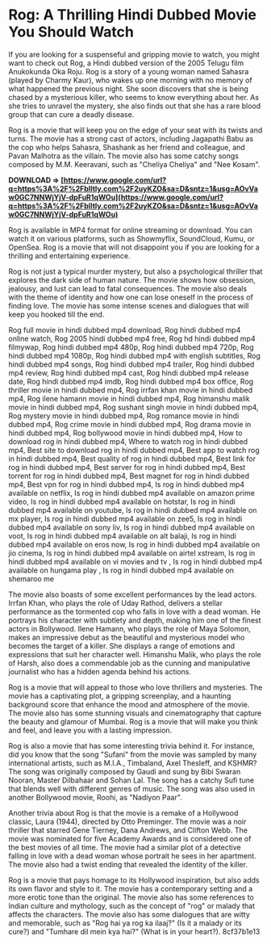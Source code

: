 # Rog: A Thrilling Hindi Dubbed Movie You Should Watch
 
If you are looking for a suspenseful and gripping movie to watch, you might want to check out Rog, a Hindi dubbed version of the 2005 Telugu film Anukokunda Oka Roju. Rog is a story of a young woman named Sahasra (played by Charmy Kaur), who wakes up one morning with no memory of what happened the previous night. She soon discovers that she is being chased by a mysterious killer, who seems to know everything about her. As she tries to unravel the mystery, she also finds out that she has a rare blood group that can cure a deadly disease.
 
Rog is a movie that will keep you on the edge of your seat with its twists and turns. The movie has a strong cast of actors, including Jagapathi Babu as the cop who helps Sahasra, Shashank as her friend and colleague, and Pavan Malhotra as the villain. The movie also has some catchy songs composed by M.M. Keeravani, such as "Cheliya Cheliya" and "Nee Kosam".
 
**DOWNLOAD ⇒ [https://www.google.com/url?q=https%3A%2F%2Fblltly.com%2F2uyKZO&sa=D&sntz=1&usg=AOvVaw0GC7NNWjYjV-dpFuR1qWOu](https://www.google.com/url?q=https%3A%2F%2Fblltly.com%2F2uyKZO&sa=D&sntz=1&usg=AOvVaw0GC7NNWjYjV-dpFuR1qWOu)**


 
Rog is available in MP4 format for online streaming or download. You can watch it on various platforms, such as Showmyflix, SoundCloud, Kumu, or OpenSea. Rog is a movie that will not disappoint you if you are looking for a thrilling and entertaining experience.
  
Rog is not just a typical murder mystery, but also a psychological thriller that explores the dark side of human nature. The movie shows how obsession, jealousy, and lust can lead to fatal consequences. The movie also deals with the theme of identity and how one can lose oneself in the process of finding love. The movie has some intense scenes and dialogues that will keep you hooked till the end.
 
Rog full movie in hindi dubbed mp4 download,  Rog hindi dubbed mp4 online watch,  Rog 2005 hindi dubbed mp4 free,  Rog hd hindi dubbed mp4 filmywap,  Rog hindi dubbed mp4 480p,  Rog hindi dubbed mp4 720p,  Rog hindi dubbed mp4 1080p,  Rog hindi dubbed mp4 with english subtitles,  Rog hindi dubbed mp4 songs,  Rog hindi dubbed mp4 trailer,  Rog hindi dubbed mp4 review,  Rog hindi dubbed mp4 cast,  Rog hindi dubbed mp4 release date,  Rog hindi dubbed mp4 imdb,  Rog hindi dubbed mp4 box office,  Rog thriller movie in hindi dubbed mp4,  Rog irrfan khan movie in hindi dubbed mp4,  Rog ilene hamann movie in hindi dubbed mp4,  Rog himanshu malik movie in hindi dubbed mp4,  Rog sushant singh movie in hindi dubbed mp4,  Rog mystery movie in hindi dubbed mp4,  Rog romance movie in hindi dubbed mp4,  Rog crime movie in hindi dubbed mp4,  Rog drama movie in hindi dubbed mp4,  Rog bollywood movie in hindi dubbed mp4,  How to download rog in hindi dubbed mp4,  Where to watch rog in hindi dubbed mp4,  Best site to download rog in hindi dubbed mp4,  Best app to watch rog in hindi dubbed mp4,  Best quality of rog in hindi dubbed mp4,  Best link for rog in hindi dubbed mp4,  Best server for rog in hindi dubbed mp4,  Best torrent for rog in hindi dubbed mp4,  Best magnet for rog in hindi dubbed mp4,  Best vpn for rog in hindi dubbed mp4,  Is rog in hindi dubbed mp4 available on netflix,  Is rog in hindi dubbed mp4 available on amazon prime video,  Is rog in hindi dubbed mp4 available on hotstar,  Is rog in hindi dubbed mp4 available on youtube,  Is rog in hindi dubbed mp4 available on mx player,  Is rog in hindi dubbed mp4 available on zee5,  Is rog in hindi dubbed mp4 available on sony liv,  Is rog in hindi dubbed mp4 available on voot,  Is rog in hindi dubbed mp4 available on alt balaji,  Is rog in hindi dubbed mp4 available on eros now,  Is rog in hindi dubbed mp4 available on jio cinema,  Is rog in hindi dubbed mp4 available on airtel xstream,  Is rog in hindi dubbed mp4 available on vi movies and tv ,  Is rog in hindi dubbed mp4 available on hungama play ,  Is rog in hindi dubbed mp4 available on shemaroo me
 
The movie also boasts of some excellent performances by the lead actors. Irrfan Khan, who plays the role of Uday Rathod, delivers a stellar performance as the tormented cop who falls in love with a dead woman. He portrays his character with subtlety and depth, making him one of the finest actors in Bollywood. Ilene Hamann, who plays the role of Maya Solomon, makes an impressive debut as the beautiful and mysterious model who becomes the target of a killer. She displays a range of emotions and expressions that suit her character well. Himanshu Malik, who plays the role of Harsh, also does a commendable job as the cunning and manipulative journalist who has a hidden agenda behind his actions.
 
Rog is a movie that will appeal to those who love thrillers and mysteries. The movie has a captivating plot, a gripping screenplay, and a haunting background score that enhance the mood and atmosphere of the movie. The movie also has some stunning visuals and cinematography that capture the beauty and glamour of Mumbai. Rog is a movie that will make you think and feel, and leave you with a lasting impression.
  
Rog is also a movie that has some interesting trivia behind it. For instance, did you know that the song "Sufani" from the movie was sampled by many international artists, such as M.I.A., Timbaland, Axel Thesleff, and KSHMR? The song was originally composed by Gaudi and sung by Bibi Swaran Nooran, Master Dilbahaar and Sohan Lal. The song has a catchy Sufi tune that blends well with different genres of music. The song was also used in another Bollywood movie, Roohi, as "Nadiyon Paar".
 
Another trivia about Rog is that the movie is a remake of a Hollywood classic, Laura (1944), directed by Otto Preminger. The movie was a noir thriller that starred Gene Tierney, Dana Andrews, and Clifton Webb. The movie was nominated for five Academy Awards and is considered one of the best movies of all time. The movie had a similar plot of a detective falling in love with a dead woman whose portrait he sees in her apartment. The movie also had a twist ending that revealed the identity of the killer.
 
Rog is a movie that pays homage to its Hollywood inspiration, but also adds its own flavor and style to it. The movie has a contemporary setting and a more erotic tone than the original. The movie also has some references to Indian culture and mythology, such as the concept of "rog" or malady that affects the characters. The movie also has some dialogues that are witty and memorable, such as "Rog hai ya rog ka ilaaj?" (Is it a malady or its cure?) and "Tumhare dil mein kya hai?" (What is in your heart?).
 8cf37b1e13
 
